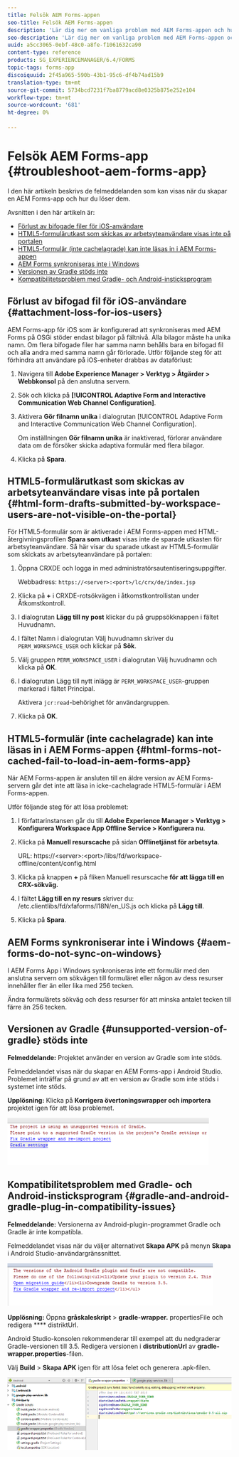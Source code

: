 ```yaml
---
title: Felsök AEM Forms-appen
seo-title: Felsök AEM Forms-appen
description: 'Lär dig mer om vanliga problem med AEM Forms-appen och hur du felsöker dem. '
seo-description: 'Lär dig mer om vanliga problem med AEM Forms-appen och hur du felsöker dem. '
uuid: a5cc3065-0ebf-48c0-a8fe-f1061632ca90
content-type: reference
products: SG_EXPERIENCEMANAGER/6.4/FORMS
topic-tags: forms-app
discoiquuid: 2f45a965-590b-43b1-95c6-df4b74ad15b9
translation-type: tm+mt
source-git-commit: 5734bcd7231f7ba8779acd8e0325b875e252e104
workflow-type: tm+mt
source-wordcount: '681'
ht-degree: 0%

---
```



# Felsök AEM Forms-app {#troubleshoot-aem-forms-app}

I den här artikeln beskrivs de felmeddelanden som kan visas när du skapar en AEM Forms-app och hur du löser dem.

Avsnitten i den här artikeln är:

* [Förlust av bifogade filer för iOS-användare](/help/forms/using/issues-aem-forms-app.md#attachment-loss-for-ios-users)
* [HTML5-formulärutkast som skickas av arbetsyteanvändare visas inte på portalen](/help/forms/using/issues-aem-forms-app.md#html-form-drafts-submitted-by-workspace-users-are-not-visible-on-the-portal)
* [HTML5-formulär (inte cachelagrade) kan inte läsas in i AEM Forms-appen](/help/forms/using/issues-aem-forms-app.md#html-forms-not-cached-fail-to-load-in-aem-forms-app)
* [AEM Forms synkroniseras inte i Windows](/help/forms/using/issues-aem-forms-app.md#aem-forms-do-not-sync-on-windows)
* [Versionen av Gradle stöds inte](/help/forms/using/issues-aem-forms-app.md#unsupported-version-of-gradle)
* [Kompatibilitetsproblem med Gradle- och Android-insticksprogram](/help/forms/using/issues-aem-forms-app.md#gradle-and-android-gradle-plug-in-compatibility-issues)

## Förlust av bifogad fil för iOS-användare {#attachment-loss-for-ios-users}

AEM Forms-app för iOS som är konfigurerad att synkroniseras med AEM Forms på OSGi stöder endast bilagor på fältnivå. Alla bilagor måste ha unika namn. Om flera bifogade filer har samma namn behålls bara en bifogad fil och alla andra med samma namn går förlorade. Utför följande steg för att förhindra att användare på iOS-enheter drabbas av dataförlust:

1. Navigera till **Adobe Experience Manager > Verktyg > Åtgärder > Webbkonsol** på den anslutna servern.
1. Sök och klicka på **[!UICONTROL Adaptive Form and Interactive Communication Web Channel Configuration]**.
1. Aktivera **Gör filnamn unika** i dialogrutan [!UICONTROL Adaptive Form and Interactive Communication Web Channel Configuration].

   Om inställningen **Gör filnamn unika** är inaktiverad, förlorar användare data om de försöker skicka adaptiva formulär med flera bilagor.

1. Klicka på **Spara**.

## HTML5-formulärutkast som skickas av arbetsyteanvändare visas inte på portalen {#html-form-drafts-submitted-by-workspace-users-are-not-visible-on-the-portal}

För HTML5-formulär som är aktiverade i AEM Forms-appen med HTML-återgivningsprofilen **Spara som utkast** visas inte de sparade utkasten för arbetsyteanvändare. Så här visar du sparade utkast av HTML5-formulär som skickats av arbetsyteanvändare på portalen:

1. Öppna CRXDE och logga in med administratörsautentiseringsuppgifter.

   Webbadress: `https://<server>:<port>/lc/crx/de/index.jsp`

1. Klicka på **+** i CRXDE-rotsökvägen i åtkomstkontrollistan under Åtkomstkontroll.
1. I dialogrutan **Lägg till ny post** klickar du på gruppsökknappen i fältet Huvudnamn.
1. I fältet Namn i dialogrutan Välj huvudnamn skriver du `PERM_WORKSPACE_USER` och klickar på **Sök**.
1. Välj gruppen `PERM_WORKSPACE_USER` i dialogrutan Välj huvudnamn och klicka på **OK**.
1. I dialogrutan Lägg till nytt inlägg är `PERM_WORKSPACE_USER`-gruppen markerad i fältet Principal.

   Aktivera `jcr:read`-behörighet för användargruppen.

1. Klicka på **OK**.

## HTML5-formulär (inte cachelagrade) kan inte läsas in i AEM Forms-appen {#html-forms-not-cached-fail-to-load-in-aem-forms-app}

När AEM Forms-appen är ansluten till en äldre version av AEM Forms-servern går det inte att läsa in icke-cachelagrade HTML5-formulär i AEM Forms-appen.

Utför följande steg för att lösa problemet:

1. I författarinstansen går du till **Adobe Experience Manager > Verktyg > Konfigurera Workspace App Offline Service > Konfigurera nu**.
1. Klicka på **Manuell resurscache** på sidan **Offlinetjänst för arbetsyta**.

   URL: https://&lt;server>:&lt;port>/libs/fd/workspace-offline/content/config.html

1. Klicka på knappen **+** på fliken Manuell resurscache **för att lägga till en CRX-sökväg.**
1. I fältet **Lägg till en ny resurs** skriver du: /etc.clientlibs/fd/xfaforms/I18N/en_US.js och klicka på **Lägg till**.
1. Klicka på **Spara**.

## AEM Forms synkroniserar inte i Windows {#aem-forms-do-not-sync-on-windows}

I AEM Forms App i Windows synkroniseras inte ett formulär med den anslutna servern om sökvägen till formuläret eller någon av dess resurser innehåller fler än eller lika med 256 tecken.

Ändra formulärets sökväg och dess resurser för att minska antalet tecken till färre än 256 tecken.

## Versionen av Gradle {#unsupported-version-of-gradle} stöds inte

**Felmeddelande:** Projektet använder en version av Gradle som inte stöds.

Felmeddelandet visas när du skapar en AEM Forms-app i Android Studio. Problemet inträffar på grund av att en version av Gradle som inte stöds i systemet inte stöds.

**Upplösning:** Klicka på  **Korrigera övertoningswrapper och importera** projektet igen för att lösa problemet.

![gradle_unsupported_version](assets/gradle_unsupported_version.png)

## Kompatibilitetsproblem med Gradle- och Android-insticksprogram {#gradle-and-android-gradle-plug-in-compatibility-issues}

**Felmeddelande:** Versionerna av Android-plugin-programmet Gradle och Gradle är inte kompatibla.

Felmeddelandet visas när du väljer alternativet **Skapa APK** på menyn **Skapa** i Android Studio-användargränssnittet.

![gradle_plugin_compatibility](assets/gradle_plugin_compatibility.png)

**Upplösning:** Öppna  **gråskaleskript** >  **gradle-wrapper.** propertiesFile och redigera  **** distriktUrl.

Android Studio-konsolen rekommenderar till exempel att du nedgraderar Gradle-versionen till 3.5. Redigera versionen i **distributionUrl** av **gradle-wrapper.properties**-filen.

Välj **Build** > **Skapa APK** igen för att lösa felet och generera .apk-filen.

![gradle_wrapper_properties](assets/gradle_wrapper_properties.png)


